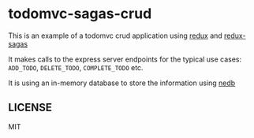 # todomvc-sagas-crud

This is an example of a todomvc crud application using [redux](https://github.com/reactjs/redux) and [redux-sagas](https://github.com/yelouafi/redux-saga)

It makes calls to the express server endpoints for the typical use cases: ```ADD_TODO```, ```DELETE_TODO```, ```COMPLETE_TODO``` etc.

It is using an in-memory database to store the information using [nedb](https://github.com/louischatriot/nedb)

## LICENSE

MIT